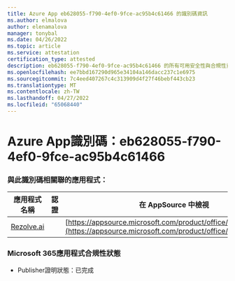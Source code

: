 ```yaml
---
title: Azure App eb628055-f790-4ef0-9fce-ac95b4c61466 的識別碼資訊
ms.author: elmalova
author: elenamalova
manager: tonybal
ms.date: 04/26/2022
ms.topic: article
ms.service: attestation
certification_type: attested
description: eb628055-f790-4ef0-9fce-ac95b4c61466 的所有可用安全性與合規性資訊。
ms.openlocfilehash: ee7bbd167290d965e34104a146dacc237c1e6975
ms.sourcegitcommit: 7c4eed407267c4c313909d4f27f46bebf443cb23
ms.translationtype: MT
ms.contentlocale: zh-TW
ms.lasthandoff: 04/27/2022
ms.locfileid: "65068440"
---
```

# <a name="azure-app-id-eb628055-f790-4ef0-9fce-ac95b4c61466"></a>Azure App識別碼：eb628055-f790-4ef0-9fce-ac95b4c61466


### <a name="apps-associated-with-this-id"></a>與此識別碼相關聯的應用程式：
| **應用程式名稱** | **認證** | **在 AppSource 中檢視** |
|--------------|---------------|-----------------------|
| [Rezolve.ai](../forward/WA200002724.md) |  | [https://appsource.microsoft.com/product/office/WA200002724](https://appsource.microsoft.com/product/office/WA200002724) |

### <a name="microsoft-365-app-compliance-status"></a>Microsoft 365應用程式合規性狀態
- Publisher證明狀態：已完成
